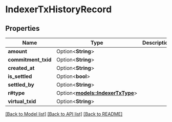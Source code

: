 # IndexerTxHistoryRecord

## Properties

| Name                | Type                                                  | Description | Notes      |
| ------------------- | ----------------------------------------------------- | ----------- | ---------- |
| **amount**          | Option<**String**>                                    |             | [optional] |
| **commitment_txid** | Option<**String**>                                    |             | [optional] |
| **created_at**      | Option<**String**>                                    |             | [optional] |
| **is_settled**      | Option<**bool**>                                      |             | [optional] |
| **settled_by**      | Option<**String**>                                    |             | [optional] |
| **r#type**          | Option<[**models::IndexerTxType**](IndexerTxType.md)> |             | [optional] |
| **virtual_txid**    | Option<**String**>                                    |             | [optional] |

[[Back to Model list]](../README.md#documentation-for-models) [[Back to API list]](../README.md#documentation-for-api-endpoints) [[Back to README]](../README.md)
